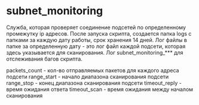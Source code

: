# subnet_monitoring
Служба, которая проверяет соединение подсетей по определенному промежутку ip адресов.
После запуска скрипта, создается папка logs с папками за каждую дату работы, срок хранения 14 дней.
Лог файлы в папке за определенную дату - это лог файл каждой подсети, которая здесь указывается для сканирования.
Лог subnet_monitoring_*** для отслеживания багов скрипта.

packets_count - кол-во отправляемых пакетов для каждого адреса подсети
range_start - начало диапазона сканирования подсети
range_stop - конец диапазона сканирования подсети
timeout_reply - время ожидания ответа
timeout_scan - время ожидания между началом сканирования
